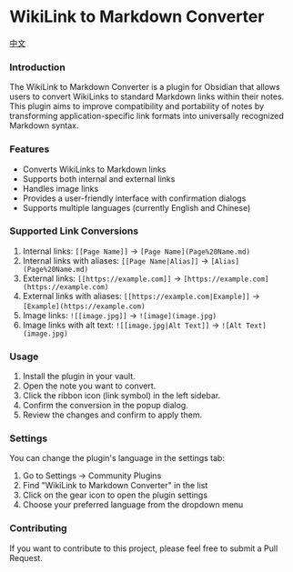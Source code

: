 # WikiLink to Markdown Converter

[中文](README-ZH.md)


### Introduction
The WikiLink to Markdown Converter is a plugin for Obsidian that allows users to convert WikiLinks to standard Markdown links within their notes. This plugin aims to improve compatibility and portability of notes by transforming application-specific link formats into universally recognized Markdown syntax.

### Features
- Converts WikiLinks to Markdown links
- Supports both internal and external links
- Handles image links
- Provides a user-friendly interface with confirmation dialogs
- Supports multiple languages (currently English and Chinese)

### Supported Link Conversions
1. Internal links: `[[Page Name]]` → `[Page Name](Page%20Name.md)`
2. Internal links with aliases: `[[Page Name|Alias]]` → `[Alias](Page%20Name.md)`
3. External links: `[[https://example.com]]` → `[https://example.com](https://example.com)`
4. External links with aliases: `[[https://example.com|Example]]` → `[Example](https://example.com)`
5. Image links: `![[image.jpg]]` → `![image](image.jpg)`
6. Image links with alt text: `![[image.jpg|Alt Text]]` → `![Alt Text](image.jpg)`

### Usage
1. Install the plugin in your vault.
2. Open the note you want to convert.
3. Click the ribbon icon (link symbol) in the left sidebar.
4. Confirm the conversion in the popup dialog.
5. Review the changes and confirm to apply them.

### Settings
You can change the plugin's language in the settings tab:
1. Go to Settings → Community Plugins
2. Find "WikiLink to Markdown Converter" in the list
3. Click on the gear icon to open the plugin settings
4. Choose your preferred language from the dropdown menu

### Contributing
If you want to contribute to this project, please feel free to submit a Pull Request.
